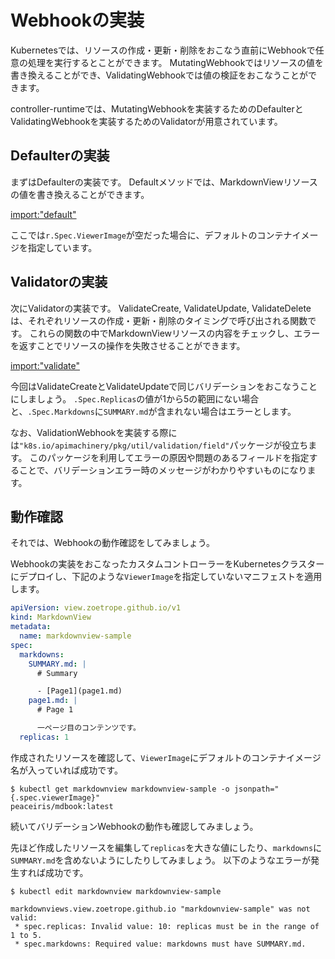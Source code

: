 # Webhookの実装

Kubernetesでは、リソースの作成・更新・削除をおこなう直前にWebhookで任意の処理を実行するとことができます。
MutatingWebhookではリソースの値を書き換えることができ、ValidatingWebhookでは値の検証をおこなうことができます。

controller-runtimeでは、MutatingWebhookを実装するためのDefaulterとValidatingWebhookを実装するためのValidatorが用意されています。

## Defaulterの実装

まずはDefaulterの実装です。
Defaultメソッドでは、MarkdownViewリソースの値を書き換えることができます。

[import:"default"](../../codes/markdown-view/api/v1/markdownview_webhook.go)

ここでは`r.Spec.ViewerImage`が空だった場合に、デフォルトのコンテナイメージを指定しています。

## Validatorの実装

次にValidatorの実装です。
ValidateCreate, ValidateUpdate, ValidateDeleteは、それぞれリソースの作成・更新・削除のタイミングで呼び出される関数です。
これらの関数の中でMarkdownViewリソースの内容をチェックし、エラーを返すことでリソースの操作を失敗させることができます。

[import:"validate"](../../codes/markdown-view/api/v1/markdownview_webhook.go)

今回はValidateCreateとValidateUpdateで同じバリデーションをおこなうことにしましょう。
`.Spec.Replicas`の値が1から5の範囲にない場合と、`.Spec.Markdowns`に`SUMMARY.md`が含まれない場合はエラーとします。

なお、ValidationWebhookを実装する際には`"k8s.io/apimachinery/pkg/util/validation/field"`パッケージが役立ちます。
このパッケージを利用してエラーの原因や問題のあるフィールドを指定することで、バリデーションエラー時のメッセージがわかりやすいものになります。

## 動作確認

それでは、Webhookの動作確認をしてみましょう。

Webhookの実装をおこなったカスタムコントローラーをKubernetesクラスターにデプロイし、下記のような`ViewerImage`を指定していないマニフェストを適用します。

```yaml
apiVersion: view.zoetrope.github.io/v1
kind: MarkdownView
metadata:
  name: markdownview-sample
spec:
  markdowns:
    SUMMARY.md: |
      # Summary

      - [Page1](page1.md)
    page1.md: |
      # Page 1

      一ページ目のコンテンツです。
  replicas: 1
```

作成されたリソースを確認して、`ViewerImage`にデフォルトのコンテナイメージ名が入っていれば成功です。

```
$ kubectl get markdownview markdownview-sample -o jsonpath="{.spec.viewerImage}"
peaceiris/mdbook:latest
```

続いてバリデーションWebhookの動作も確認してみましょう。

先ほど作成したリソースを編集して`replicas`を大きな値にしたり、`markdowns`に`SUMMARY.md`を含めないようにしたりしてみましょう。
以下のようなエラーが発生すれば成功です。

```
$ kubectl edit markdownview markdownview-sample

markdownviews.view.zoetrope.github.io "markdownview-sample" was not valid:
 * spec.replicas: Invalid value: 10: replicas must be in the range of 1 to 5.
 * spec.markdowns: Required value: markdowns must have SUMMARY.md.
```
